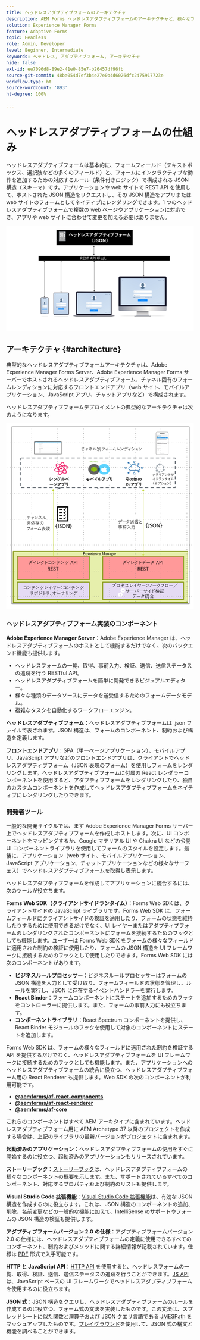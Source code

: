 ```yaml
---
title: ヘッドレスアダプティブフォームのアーキテクチャ
description: AEM Forms ヘッドレスアダプティブフォームのアーキテクチャと、様々なプラットフォーム向けのフォームを迅速に作成するうえでこのアーキテクチャがどう役に立つかを説明します。この記事では、ヘッドレスアダプティブフォームの仕組みと、ヘッドレスアダプティブフォームを様々なアプリケーションと統合してフォーム作成プロセスを簡素化する方法について説明します。
solution: Experience Manager Forms
feature: Adaptive Forms
topic: Headless
role: Admin, Developer
level: Beginner, Intermediate
keywords: ヘッドレス, アダプティブフォーム, アーキテクチャ
hide: false
exl-id: ee7096d8-89e2-41e0-85e7-b26457df96fb
source-git-commit: 48ba054d7ef3b4e27e0b4d6026dfc2475917723e
workflow-type: ht
source-wordcount: '893'
ht-degree: 100%

---
```



# ヘッドレスアダプティブフォームの仕組み

ヘッドレスアダプティブフォームは基本的に、フォームフィールド（テキストボックス、選択肢などの多くのフィールド）と、フォームにインタラクティブな動作を追加するための対応するルール（条件付きロジック）で構成される JSON 構造（スキーマ）です。アプリケーションや web サイトで REST API を使用して、ホストされた JSON 構造をリクエストし、その JSON 構造をアプリまたは web サイトのフォームとしてネイティブにレンダリングできます。1 つのヘッドレスアダプティブフォームで複数の web ページやアプリケーションに対応でき、アプリや web サイトに合わせて変更を加える必要はありません。

![ヘッドレスアダプティブフォームの仕組み](/help/assets/how-headless-adaprive-forms-work.png)

## アーキテクチャ {#architecture}

典型的なヘッドレスアダプティブフォームアーキテクチャは、Adobe Experience Manager Forms Server、Adobe Experience Manager Forms サーバーでホストされるヘッドレスアダプティブフォーム、チャネル固有のフォームレンディションに対応するフロントエンドアプリ（web サイト、モバイルアプリケーション、JavaScript アプリ、チャットアプリなど）で構成されます。

ヘッドレスアダプティブフォームデプロイメントの典型的なアーキテクチャは次のようになります。

![アーキテクチャ](/help/assets/headless-af-architecture.png)

<!-- 

You can use the React renderer component shipped with Headless adaptive forms to render an Adaptive Form or build your own custom component to natively render a Headless Form in a website or an application or use any UI framework or programming language to build your own components to render your forms.

A typical Headless adaptive forms architecture constitutes an Adobe Experience Manager Server, JSON structure of forms, various frontend apps for channel-specific form renditions.

![Architecture](/help/assets/headless-af-architecture.png) -->

### ヘッドレスアダプティブフォーム実装のコンポーネント

**Adobe Experience Manager Server**：Adobe Experience Manager は、ヘッドレスアダプティブフォームのホストとして機能するだけでなく、次のバックエンド機能も提供します。

* ヘッドレスフォームの一覧、取得、事前入力、検証、送信、送信ステータスの追跡を行う RESTful API。
* ヘッドレスアダプティブフォームを簡単に開発できるビジュアルエディター。
* 様々な種類のデータソースにデータを送受信するためのフォームデータモデル。
* 複雑なタスクを自動化するワークフローエンジン。

**ヘッドレスアダプティブフォーム**：ヘッドレスアダプティブフォームは .json ファイルで表されます。JSON 構造は、フォームのコンポーネント、制約および構造を定義します。

**フロントエンドアプリ**：SPA（単一ページアプリケーション）、モバイルアプリ、JavaScript アプリなどのフロントエンドアプリは、クライアントでヘッドレスアダプティブフォーム（JSON 表現のフォーム）を使用しフォームをレンダリングします。ヘッドレスアダプティブフォームに付属の React レンダラーコンポーネントを使用すると、アダプティブフォームをレンダリングしたり、独自のカスタムコンポーネントを作成してヘッドレスアダプティブフォームをネイティブにレンダリングしたりできます。

<!-- ### Understanding Headless adaptive forms definition -->



### 開発者ツール

一般的な開発サイクルでは、まず Adobe Experience Manager Forms サーバー上でヘッドレスアダプティブフォームを作成しホストします。次に、UI コンポーネントをマッピングするか、Google マテリアル UI や Chakra UI などの公開 UI コンポーネントライブラリを使用してフォームのスタイルを設定します。最後に、アプリケーション（web サイト、モバイルアプリケーション、JavaScript アプリケーション、チャットアプリケーションなどの様々なサーフェス）でヘッドレスアダプティブフォームを取得し表示します。

ヘッドレスアダプティブフォームを作成してアプリケーションに統合するには、次のツールが役立ちます。

**Forms Web SDK（クライアントサイドランタイム）**：Forms Web SDK は、クライアントサイドの JavaScript ライブラリです。Forms Web SDK は、フォームフィールドにクライアントサイドの検証を適用したり、フォームの状態を維持したりするために使用できるだけでなく、UI レイヤーまたはアダプティブフォームのレンダリングされたコンポーネントにフォームを接続するためのフックとしても機能します。ユーザーは Forms Web SDK をフォームの様々なフィールドに適用された制約の検証に使用したり、フォームの JSON 構造を UI フレームワークに接続するためのフックとして使用したりできます。Forms Web SDK には次のコンポーネントがあります。

* **ビジネスルールプロセッサー**：ビジネスルールプロセッサーはフォームの JSON 構造を入力として受け取り、フォームフィールドの状態を管理し、ルールを実行し、JSON に存在するイベントハンドラーを実行します。
* **React Binder**：フォームコンポーネントにステートを追加するためのフックをコントローラーに提供します。また、フォームの事前入力にも役立ちます。
* **コンポーネントライブラリ**：React Spectrum コンポーネントを提供し、React Binder モジュールのフックを使用して対象のコンポーネントにステートを追加します。

Forms Web SDK は、フォームの様々なフィールドに適用された制約を検証する API を提供するだけでなく、ヘッドレスアダプティブフォームを UI フレームワークに接続するためのフックとしても機能します。また、アプリケーションへのヘッドレスアダプティブフォームの統合に役立つ、ヘッドレスアダプティブフォーム用の React Renderer も提供します。Web SDK の次のコンポーネントが利用可能です。

* **[@aemforms/af-react-components](https://www.npmjs.com/package/@aemforms/af-react-components)**
* **[@aemforms/af-react-renderer](https://www.npmjs.com/package/@aemforms/af-react-renderer)**
* **[@aemforms/af-core](https://www.npmjs.com/package/@aemforms/af-core)**

これらのコンポーネントはすべて AEM アーキタイプに含まれています。ヘッドレスアダプティブフォーム用に AEM Archetype 37 以降のプロジェクトを作成する場合は、上記のライブラリの最新バージョンがプロジェクトに含まれます。

**起動済みのアプリケーション**：ヘッドレスアダプティブフォームの使用をすぐに開始するのに役立つ、起動済みのアプリケーションもリリースされています。

<!-- **View Library (UI Layer)**: A custom form application built in a front-end language. You can use react, Angular, Flutter, NPM, Vue.js, Ionic, BootStrap, or any other language to built front end. You can also use the Headless adaptive forms Super Component, provided out-of-the-box, inside a react application to render a Headless adaptive form. Headless adaptive forms super component makes use of OOTB react spectrum -based form components to render the Headless adaptive form. 

Core-Components: It enables use to render an Adaptive Form using JSON structure. It uses rule grammar to help create dynamic field interactions. The rule grammar is based on [JSON formula](http://github.com/adobe/json-formula/). You can develop your own renderer or embed the React based Adaptive Forms renderer, provided OOTB, in your front-end app to render the form. -->

**ストーリーブック**：[ストーリーブック](https://opensource.adobe.com/aem-forms-af-runtime/storybook/)は、ヘッドレスアダプティブフォームの様々なコンポーネントの概要を示します。また、サポートされているすべてのコンポーネント、対応するプロパティおよび制約のリストも提供します。

**Visual Studio Code 拡張機能**：[Visual Studio Code 拡張機能](visual-studio-code-extension-for-headless-adaptive-forms.md)は、有効な JSON 構造を作成するのに役立ちます。これは、JSON 構造のコンポーネントの追加、削除、名前変更などの一般的な機能に加えて、IntelliSense のサポートやフォームの JSON 構造の検証も提供します。

**アダプティブフォームバージョン 2.0 の仕様**：アダプティブフォームバージョン 2.0 の仕様には、ヘッドレスアダプティブフォームの定義に使用できるすべてのコンポーネント、制約およびメソッドに関する詳細情報が記載されています。仕様は [PDF](/help/assets/Headless-Adaptive-Form-Specification.pdf) 形式で入手可能です。

**HTTP と JavaScript API**：[HTTP API](https://opensource.adobe.com/aem-forms-af-runtime/api/) を使用すると、ヘッドレスフォームの一覧、取得、検証、送信、送信ステータスの追跡を行うことができます。[JS API](https://opensource.adobe.com/aem-forms-af-runtime/jsdocs/) は、JavaScript ベースの UI フレームワークでヘッドレスアダプティブフォームを使用するのに役立ちます。

**JSON 式**：JSON 構造をクエリし、ヘッドレスアダプティブフォームのルールを作成するのに役立つ、フォーム式の文法を実装したものです。この文法は、スプレッドシートに似た関数と演算子および JSON クエリ言語である [JMESPath](https://jmespath.org/) をマッシュアップしたものです。[プレイグラウンド](https://opensource.adobe.com/json-formula/dist/index.html)を使用して、JSON 式の構文と機能を調べることができます。